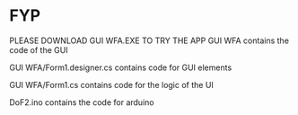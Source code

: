 # FYP
PLEASE DOWNLOAD GUI WFA.EXE TO TRY THE APP
GUI WFA                       contains the code of the GUI

GUI WFA/Form1.designer.cs     contains code for GUI elements

GUI WFA/Form1.cs              contains code for the logic of the UI

DoF2.ino                      contains the code for arduino
